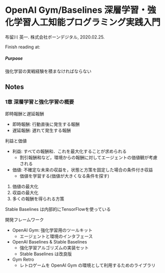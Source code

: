 # OpenAI Gym/Baselines 深層学習・強化学習人工知能プログラミング実践入門
布留川 英一. 株式会社ボーンデジタル, 2020.02.25.

Finish reading at:

##### Purpose
強化学習の実戦経験を積まなければならない

## Notes

### 1章 深層学習と強化学習の概要
即時報酬と遅延報酬
- 即時報酬: 行動直後に発生する報酬
- 遅延報酬: 遅れて発生する報酬

利益と価値
- 利益: すべての報酬和．これを最大化することが求められる
  - 割引報酬和など，環境からの報酬に対してエージェントの価値観が考慮される
- 価値: 不確定な未来の収益を，状態と方策を固定した場合の条件付き収益
  - 価値を学習する(価値が大きくなる条件を探す)

1. 価値の最大化
2. 収益の最大化
3. 多くの報酬を得られる方策

Stable Baselines は内部的にTensorFlowを使っている

開発フレームワーク
- OpenAI Gym: 強化学習用のツールキット
  - エージェントと環境のインタフェース
- OpenAI Baselines & Stable Baselines
  - 強化学習アルゴリズムの実装セット
  - Stable Baselines は改良版
- Gym Retro
  - レトロゲームを OpenAI Gym の環境として利用するためのライブラリ
